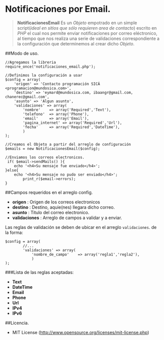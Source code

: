 Notificaciones por Email.
========================================

>**NotificacionesEmail** Es un _Objeto_ empotrado en un simple script(_ideal en sitios que sólo requieren area de contacto_) escrito en _PHP_ el cual nos permite enviar notificaciones por correo eléctronico, al tiempo que nos realiza una serie de validaciones correspondiente a la configuración que determinemos al crear dicho _Objeto_.


##Modo de uso.

	//Agregamos la libreria
	require_once('notificaciones_email.php');
	
	//Definimos la configuración a usar
	$config = array(
		'origen' => 'Contacto programación SICÁ <programacion@mundosica.com>',
		'destino' => 'eymard@mundosica.com, ibaangr@gmail.com, chanerec@gmail.com',
		'asunto' => 'Algun asunto',
		'validaciones' => array(
			'nombre'    => array('Required','Text'),
			'telefono'  => array('Phone'),
			'email'     => array('Email'),
			'pagina_internet' => array('Required','Url'),
			'fecha'     => array('Required','DateTime'),
			)
	);
	
	//Creamos el Objeto a partir del arreglo de configuración
	$emails = new NotificacionesEmail($config);
	
	//Enviamos los correos electronicos.
     if( $email->sendMails() ){
		echo '<h4>Su mensaje fue enviado</h4>';
	}else{
		echo '<h4>Su mensaje no pudo ser enviado</h4>';
			print_r($email->errors);
    }

##Campos requeridos en el arreglo config.

 - **origen** : Origen de los correos electronicos
 - **destino** : Destino, aquie(nes) llegara dicho correo.
 - **asunto** : Titulo del correo electronico.
 - **validaciones** : Arreglo de campos a validar y a enviar.

Las reglas de validación se deben de ubicar en el arreglo `validaciones`. de la forma:

	$config = array(
			//...
			'validaciones' => array(
				'nombre_de_campo'    => array('regla1','regla2'),
				)
	);

###Lista de las reglas aceptadas:

 - **Text**
 - **DateTime**
 - **Email**
 - **Phone**
 - **Url**
 - **IPv4**
 - **IPv6**

##Licencia.

 - MIT License (http://www.opensource.org/licenses/mit-license.php)
